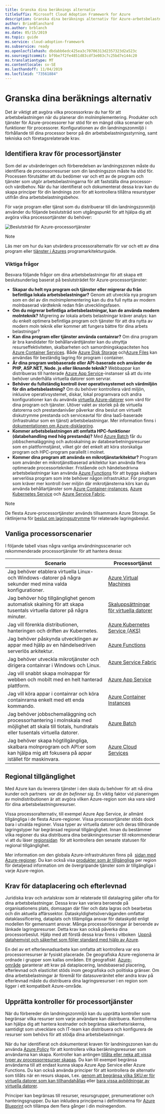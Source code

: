 ```yaml
---
title: Granska dina beräknings alternativ
titleSuffix: Microsoft Cloud Adoption Framework for Azure
description: Granska dina beräknings alternativ för Azure-arbetsbelastningar.
author: BrianBlanchard
ms.author: brblanch
ms.date: 05/15/2019
ms.topic: guide
ms.service: cloud-adoption-framework
ms.subservice: ready
ms.openlocfilehash: dbdabb6edc425ea3c70706313d2357323d2a523c
ms.sourcegitcommit: bf9be7f2fe4851d83cdf3e083c7c25bd7e144c20
ms.translationtype: MT
ms.contentlocale: sv-SE
ms.lasthandoff: 11/04/2019
ms.locfileid: "73561884"
---
```

# <a name="review-your-compute-options"></a>Granska dina beräknings alternativ

Det är viktigt att avgöra vilka processorkrav du har för att arbetsbelastningen när du planerar din molnimplementering. Produkter och tjänster för Azure-processorer har stöd för en mängd olika scenarier och funktioner för processorer. Konfigurationen av din landningszonmiljö i förhållande till dina processor beror på din arbetsbelastningsstyrning, samt tekniska och företagsrelaterade krav.

## <a name="identify-compute-services-requirements"></a>Identifiera krav för processortjänster

Som del av utvärderingen och förberedelsen av landningszonen måste du identifiera de processorresurser som din landningszon måste ha stöd för. Processen förutsätter att du bedömer var och ett av de program och tjänster som utgör arbetsbelastningarna för att fastställa dina processor- och värdbehov. När du har identifierat och dokumenterat dessa krav kan du skapa principer för din landnings zon för att kontrollera tillåtna resurstyper utifrån dina arbetsbelastningsbehov.

För varje program eller tjänst som du distribuerar till din landningszonmiljö använder du följande beslutsträd som utgångspunkt för att hjälpa dig att avgöra vilka processortjänster du behöver:

![Beslutsträd för Azure-processortjänster](../../_images/ready/compute-decision-tree.png)

> [!NOTE]
> Läs mer om hur du kan utvärdera processoralternativ för var och ett av dina program eller [tjänster i Azures](https://docs.microsoft.com/azure/architecture/guide/technology-choices/compute-overview) programarkitekturguide.

### <a name="key-questions"></a>Viktiga frågor

Besvara följande frågor om dina arbetsbelastningar för att skapa ett beslutsunderlag baserat på beslutsträdet för Azure-processortjänster:

- **Skapar du helt nya program och tjänster eller migrerar du från befintliga lokala arbetsbelastningar?** Genom att utveckla nya program som en del av din molnimplementering kan du dra full nytta av modern molnbaserad värdteknik redan från utvecklingsfasen.
- **Om du migrerar befintliga arbetsbelastningar, kan de använda modern molnteknik?** Migrering av lokala arbets belastningar kräver analys: kan du enkelt optimera befintliga program och tjänster för att dra nytta av modern moln teknik eller kommer att fungera bättre för dina arbets belastningar?
- **Kan dina program eller tjänster använda containrar?** Om dina program är bra kandidater för behållarvärdtjänster kan du utnyttja resurseffektiviteten, skalbarheten och samordningskapaciteten hos [Azure Container Services](https://azure.microsoft.com/product-categories/containers). Både [Azure Disk Storage](https://docs.microsoft.com/azure/virtual-machines/windows/managed-disks-overview) och[Azure Files](https://docs.microsoft.com/azure/storage/files/storage-files-introduction) kan användas för beständig lagring för program i container.
- **Är dina program webbaserade eller API-baserade och använder de PHP, ASP.NET, Node. js eller liknande teknik?** Webbappar kan distribueras till hanterade [Azure App Service](https://docs.microsoft.com/azure/app-service/overview)-instanser så att du inte behöver underhålla virtuella datorer som servrar.
- **Behöver du fullständig kontroll över operativsystemet och värdmiljön för din arbetsbelastning?** Om du behöver kontrollera värd miljön, inklusive operativsystemet, diskar, lokal programvara och andra konfigurationer kan du använda [virtuella Azure-datorer](https://azure.microsoft.com/services/virtual-machines) som värd för dina program och tjänster. Utöver valet av storlek på de virtuella datorerna och prestandanivåer påverkar dina beslut om virtuellt diskutrymme prestanda och serviceavtal för dina IaaS-baserade (infrastruktur som en tjänst) arbetsbelastningar. Mer information finns i [dokumentationen om Azure-disklagring](https://docs.microsoft.com/azure/virtual-machines/windows/managed-disks-overview).
- **Kommer arbetsbelastningen att omfatta HPC-funktioner (databehandling med hög prestanda)?** Med [Azure Batch](https://docs.microsoft.com/azure/batch/batch-technical-overview) får du jobbschemaläggning och autoskalning av databearbetningsresurser som en plattformstjänst, vilket gör det enkelt att köra storskaliga program och HPC-program parallellt i molnet.
- **Kommer dina program att använda en mikrotjänstarkitektur?** Program som använder en mikrotjänstbaserad arkitektur kan använda flera optimerade processortekniker. Fristående och händelsedrivna arbetsbelastningar kan använda [Azure Functions](https://docs.microsoft.com/azure/azure-functions/functions-overview) för att bygga skalbara serverlösa program som inte behöver någon infrastruktur. För program som kräver mer kontroll över miljön där mikrotjänsterna körs kan du använda behållartjänster som [Azure Container-instances](https://docs.microsoft.com/azure/container-instances/container-instances-overview), [Azure Kubernetes Service](https://docs.microsoft.com/azure/aks/intro-kubernetes) och [Azure Service Fabric](https://docs.microsoft.com/azure/service-fabric/service-fabric-overview).

> [!NOTE]
> De flesta Azure-processortjänster används tillsammans Azure Storage. Se riktlinjerna för [beslut om lagringsutrymme](./storage-options.md) för relaterade lagringsbeslut.

## <a name="common-compute-scenarios"></a>Vanliga processorscenarier

I följande tabell visas några vanliga användningsscenarier och rekommenderade processortjänster för att hantera dessa:

| **Scenario** | **Processortjänst** |
| --- | --- |
| Jag behöver etablera virtuella Linux- och Windows-datorer på några sekunder med mina valda konfigurationer. | [Azure Virtual Machines](https://azure.microsoft.com/services/virtual-machines) |
| Jag behöver hög tillgänglighet genom automatisk skalning för att skapa tusentals virtuella datorer på några minuter. | [Skaluppsättningar för virtuella datorer](https://azure.microsoft.com/services/virtual-machine-scale-sets) |
| Jag vill förenkla distributionen, hanteringen och driften av Kubernetes. | [Azure Kubernetes Service (AKS)](https://azure.microsoft.com/services/kubernetes-service) |
| Jag behöver påskynda utvecklingen av appar med hjälp av en händelsedriven serverlös arkitektur. | [Azure Functions](https://azure.microsoft.com/services/functions) |
| Jag behöver utveckla mikrotjänster och dirigera containrar i Windows och Linux. | [Azure Service Fabric](https://azure.microsoft.com/services/service-fabric) |
| Jag vill snabbt skapa molnappar för webben och mobilt med en helt hanterad plattform. | [Azure App Service](https://azure.microsoft.com/services/app-service) |
| Jag vill köra appar i containrar och köra containrarna enkelt med ett enda kommando. | [Azure Container Instances](https://azure.microsoft.com/services/container-instances) |
| Jag behöver jobbschemaläggning och processorhantering i molnskala med möjlighet att skala till tiotals, hundratals eller tusentals virtuella datorer. | [Azure Batch](https://azure.microsoft.com/services/batch) |
| Jag behöver skapa högtillgängliga, skalbara molnprogram och API:er som kan hjälpa mig att fokusera på appar istället för maskinvara. | [Azure Cloud Services](https://azure.microsoft.com/services/cloud-services) |

## <a name="regional-availability"></a>Regional tillgänglighet

Med Azure kan du leverera tjänster i den skala du behöver för att nå dina kunder och partners  _var de än befinner sig_. En viktig faktor vid planeringen av molndistributionen är att avgöra vilken Azure-region som ska vara värd för dina arbetsbelastningsresurser.

Vissa processoralternativ, till exempel Azure App Service, är allmänt tillgängliga i de flesta Azure-regioner. Vissa processortjänster stöds dock bara i utvalda regioner. Vissa typer av virtuella datorer och deras tillhörande lagringstyper har begränsad regional tillgänglighet. Innan du bestämmer vilka regioner du ska distribuera dina beräkningsresurser till rekommenderar vi att du läser [regionsidan](https://azure.microsoft.com/global-infrastructure/services/?regions=all&products=azure-vmware-cloudsimple,cloud-services,batch,container-instances,app-service,service-fabric,functions,kubernetes-service,virtual-machine-scale-sets,virtual-machines)  för att kontrollera den senaste statusen för regional tillgänglighet.

Mer information om den globala Azure-infrastrukturen finns på  [sidan med Azure-regioner](https://azure.microsoft.com/global-infrastructure/regions). Du kan också visa [produkter som är tillgängliga](https://azure.microsoft.com/global-infrastructure/services/?regions=all&products=all) per region för detaljerad information om de övergripande tjänster som är tillgängliga i varje Azure-region.

## <a name="data-residency-and-compliance-requirements"></a>Krav för dataplacering och efterlevnad

Juridiska krav och avtalskrav som är relaterade till datalagring gäller ofta för dina arbetsbelastningar. Dessa krav kan variera beroende på organisationens plats, domsagan där filer och data lagras och bearbetas och din aktuella affärssektor. Dataskyldighetsöverväganden omfattar dataklassificering, dataplats och tillämpliga ansvar för dataskydd enligt modellen för gemensamt ansvar. Många processorlösningar är beroende av länkade lagringsresurser. Detta krav kan också påverka dina processorbeslut. Hjälp med att förstå dessa krav finns i vitboken  [Uppnå datahemvist och säkerhet som följer standard med hjälp av Azure](https://azure.microsoft.com/resources/achieving-compliant-data-residency-and-security-with-azure).

En del av ert efterlevnadsarbete kan omfatta att kontrollera var era processorresurser är fysiskt placerade. De geografiska Azure-regionerna är ordnade i grupper som kallas områden. Ett geografiskt  [Azure-område](https://azure.microsoft.com/global-infrastructure/geographies) garanterar att krav på dataplacering, landsbaserad placering, efterlevnad och elasticitet stöds inom geografiska och politiska gränser. Om dina arbetsbelastningar är föremål för datasuveränitet eller andra krav på efterlevnad måste du distribuera dina lagringsresurser i en region som ligger i ett kompatibelt Azure-område.

## <a name="establish-controls-for-compute-services"></a>Upprätta kontroller för processortjänster

När du förbereder din landningszonmiljö kan du upprätta kontroller som begränsar vilka resurser som varje användare kan distribuera. Kontrollerna kan hjälpa dig att hantera kostnader och begränsa säkerhetsriskerna, samtidigt som utvecklare och IT-team kan distribuera och konfigurera de resurser som behövs för att stödja dina arbetsbelastningar.

När du har identifierat och dokumenterat kraven för landningszonen kan du använda [Azure Policy](https://docs.microsoft.com/azure/governance/policy/overview) för att kontrollera vilka beräkningsresurser som användarna kan skapa. Kontroller kan antingen [tillåta eller neka att vissa typer av processorresurser skapas](https://docs.microsoft.com/azure/governance/policy/samples/allowed-resource-types). Du kan till exempel begränsa användarna till att endast kunna skapa Azure App Service eller Azure Functions. Du kan också använda principer för att kontrollera de alternativ som tillåts när en resurs skapas, t.ex. [genom att begränsa vilka SKU:er för virtuella datorer som kan tillhandahållas](https://docs.microsoft.com/azure/governance/policy/samples/allowed-skus-storage) eller [bara vissa avbildningar av virtuella datorer](https://docs.microsoft.com/azure/governance/policy/samples/allowed-custom-images).

Principer kan begränsas till resurser, resursgrupper, prenumerationer och hanteringsgrupper. Du kan inkludera principerna i definitionerna för [Azure Blueprint](https://docs.microsoft.com/azure/governance/blueprints/overview) och tillämpa dem flera gånger i din molnegendom.
